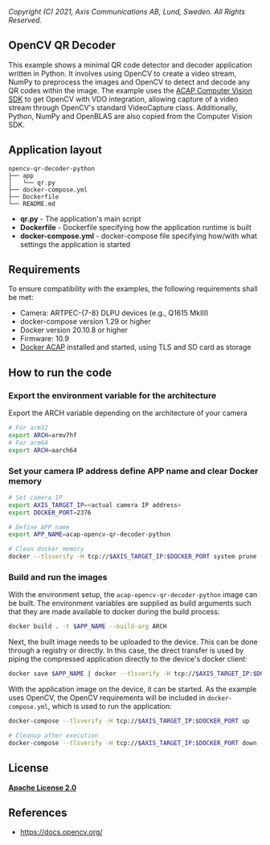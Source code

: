 *Copyright (C) 2021, Axis Communications AB, Lund, Sweden. All Rights Reserved.*

## OpenCV QR Decoder

This example shows a minimal QR code detector and decoder application written in Python.
It involves using OpenCV to create a video stream, NumPy to preprocess
the images and OpenCV to detect and decode any QR codes within the image. The example uses the
[ACAP Computer Vision SDK](https://github.com/AxisCommunications/acap-computer-vision-sdk) to get
OpenCV with VDO integration, allowing capture of a video stream through OpenCV's standard
VideoCapture class. Additionally, Python, NumPy and OpenBLAS are also copied
from the Computer Vision SDK.

## Application layout

```text
opencv-qr-decoder-python
├── app
│   └── qr.py
├── docker-compose.yml
├── Dockerfile
└── README.md
```

* **qr.py**              - The application's main script
* **Dockerfile**         - Dockerfile specifying how the application runtime is built
* **docker-compose.yml** - docker-compose file specifying how/with what settings the application is started

## Requirements

To ensure compatibility with the examples, the following requirements shall be met:

* Camera: ARTPEC-{7-8} DLPU devices (e.g., Q1615 MkIII)
* docker-compose version 1.29 or higher
* Docker version 20.10.8 or higher
* Firmware: 10.9
* [Docker ACAP](https://github.com/AxisCommunications/docker-acap) installed and started, using TLS and SD card as storage

## How to run the code

### Export the environment variable for the architecture

Export the ARCH variable depending on the architecture of your camera

```sh
# For arm32
export ARCH=armv7hf
# For arm64
export ARCH=aarch64
```

### Set your camera IP address define APP name and clear Docker memory

```sh
# Set camera IP
export AXIS_TARGET_IP=<actual camera IP address>
export DOCKER_PORT=2376

# Define APP name
export APP_NAME=acap-opencv-qr-decoder-python

# Clean docker memory
docker --tlsverify -H tcp://$AXIS_TARGET_IP:$DOCKER_PORT system prune -af
```

### Build and run the images

With the environment setup, the `acap-opencv-qr-decoder-python` image can be built. The environment variables are supplied as build arguments such that they are made available to docker during the build process:

```sh
docker build . -t $APP_NAME --build-arg ARCH
```

Next, the built image needs to be uploaded to the device. This can be done through a registry or directly. In this case, the direct transfer is used by piping the compressed application directly to the device's docker client:

```sh
docker save $APP_NAME | docker --tlsverify -H tcp://$AXIS_TARGET_IP:$DOCKER_PORT  load
```

With the application image on the device, it can be started. As the example uses OpenCV, the OpenCV requirements will be included in `docker-compose.yml`, which is used to run the application:

```sh
docker-compose --tlsverify -H tcp://$AXIS_TARGET_IP:$DOCKER_PORT up

# Cleanup after execution
docker-compose --tlsverify -H tcp://$AXIS_TARGET_IP:$DOCKER_PORT down -v
```

## License

**[Apache License 2.0](../LICENSE)**

## References

* https://docs.opencv.org/
